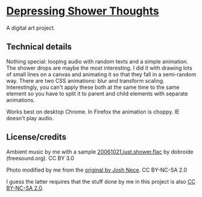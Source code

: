 # [Depressing Shower Thoughts](http://aapee.kapsi.fi/depressingshower/)

A digital art project.

## Technical details

Nothing special: looping audio with random texts and a simple animation. The shower drops are maybe the most interesting. I did it with drawing lots of small lines on a canvas and animating it so that they fall in a semi-random way. There are two CSS animations: blur and transform scaling. Interestingly, you can't apply these both at the same time to the same element so you have to split it to parent and child elements with separate animations.

Works best on desktop Chrome. In Firefox the animation is choppy. IE doesn't play audio.

## License/credits

Ambient music by me with a sample [20061021.just.shower.flac](https://www.freesound.org/people/dobroide/sounds/24092/) by dobroide (freesound.org). CC BY 3.0

Photo modified by me from the [original by Josh Nece](https://www.flickr.com/photos/estafunk/5388667025). CC BY-NC-SA 2.0

I guess the latter requires that the stuff done by me in this project is also [CC BY-NC-SA 2.0](https://creativecommons.org/licenses/by-nc-sa/2.0/).
